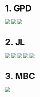# 1. GPD


![](https://raw.githubusercontent.com/dev-tv/tv-Ionic/master/GPD/snapshot/Screenshot_2018-08-14-12-20-18-871_com.aivantech.goplando.png)
![](https://raw.githubusercontent.com/dev-tv/tv-Ionic/master/GPD/snapshot/Screenshot_2018-08-14-12-20-58-913_com.aivantech.goplando.png)
![](https://raw.githubusercontent.com/dev-tv/tv-Ionic/master/GPD/snapshot/Screenshot_2018-08-14-12-21-02-648_com.aivantech.goplando.png)

# 2. JL


![](https://raw.githubusercontent.com/dev-tv/tv-Ionic/master/JL/snapshots/Screen%201%20(1278x2732).jpg)
![](https://raw.githubusercontent.com/dev-tv/tv-Ionic/master/JL/snapshots/Screen%202%20(1278x2732).jpg)
![](https://raw.githubusercontent.com/dev-tv/tv-Ionic/master/JL/snapshots/Screen%203%20(1278x2732).jpg)
![](https://raw.githubusercontent.com/dev-tv/tv-Ionic/master/JL/snapshots/Screen%204%20(1278x2732).jpg)
![](https://raw.githubusercontent.com/dev-tv/tv-Ionic/master/JL/snapshots/Screen%205%20(1278x2732).jpg)

# 3. MBC


![](https://raw.githubusercontent.com/dev-tv/tv-Ionic/master/MBC/SnapShots/mbc_android.png)
